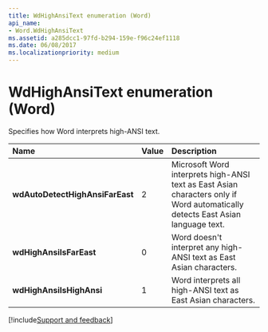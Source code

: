 ```yaml
---
title: WdHighAnsiText enumeration (Word)
api_name:
- Word.WdHighAnsiText
ms.assetid: a285dcc1-97fd-b294-159e-f96c24ef1118
ms.date: 06/08/2017
ms.localizationpriority: medium
---
```



# WdHighAnsiText enumeration (Word)

Specifies how Word interprets high-ANSI text.



|Name|Value|Description|
|:-----|:-----|:-----|
| **wdAutoDetectHighAnsiFarEast**|2|Microsoft Word interprets high-ANSI text as East Asian characters only if Word automatically detects East Asian language text.|
| **wdHighAnsiIsFarEast**|0|Word doesn't interpret any high-ANSI text as East Asian characters.|
| **wdHighAnsiIsHighAnsi**|1|Word interprets all high-ANSI text as East Asian characters.|

[!include[Support and feedback](~/includes/feedback-boilerplate.md)]